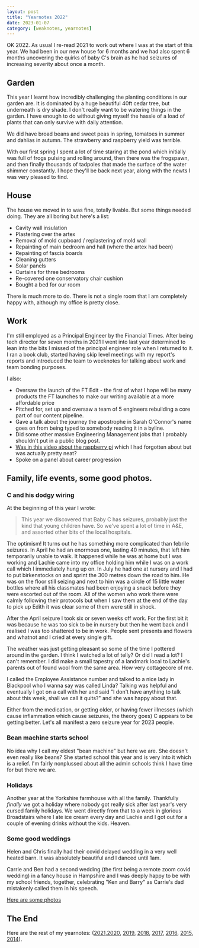 ```yaml
---
layout: post
title: "Yearnotes 2022"
date: 2023-01-07
category: [weaknotes, yearnotes]
---
```


OK 2022. As usual I re-read 2021 to work out where I was at the start of this year. We had been in our new house for 6 months and we had also spent 6 months uncovering the quirks of baby C's brain as he had seizures of increasing severity about once a month.

## Garden

This year I learnt how incredibly challenging the planting conditions in our garden are. It is dominated by a huge beautiful 40ft cedar tree, but underneath is dry shade. I don't really want to be watering things in the garden. I have enough to do without giving myself the hassle of a load of plants that can only survive with daily attention.

We did have broad beans and sweet peas in spring, tomatoes in summer and dahlias in autumn. The strawberry and raspberry yield was terrible.

With our first spring I spent a lot of time staring at the pond which initially was full of frogs pulsing and rolling around, then there was the frogspawn, and then finally thousands of tadpoles that made the surface of the water shimmer constantly. I hope they'll be back next year, along with the newts I was very pleased to find.

## House

The house we moved in to was fine, totally livable. But some things needed doing. They are all boring but here's a list:

* Cavity wall insulation
* Plastering over the artex
* Removal of mold cupboard / replastering of mold wall
* Repainting of main bedroom and hall (where the artex had been)
* Repainting of fascia boards
* Cleaning gutters
* Solar panels
* Curtains for three bedrooms
* Re-covered one conservatory chair cushion
* Bought a bed for our room

There is much more to do. There is not a single room that I am completely happy with, although my office is pretty close.

## Work

I'm still employed as a Principal Engineer by the Financial Times. After being tech director for seven months in 2021 I went into last year determined to lean into the bits I missed of the principal engineer role when I returned to it. I ran a book club, started having skip level meetings with my report's reports and introduced the team to weeknotes for talking about work and team bonding purposes.

I also:

* Oversaw the launch of the FT Edit - the first of what I hope will be many products the FT launches to make our writing available at a more affordable price
* Pitched for, set up and oversaw a team of 5 engineers rebuilding a core part of our content pipeline.
* Gave a talk about the journey the apostrophe in Sarah O'Connor's name goes on from being typed to somebody reading it in a byline.
* Did some other massive Engineering Management jobs that I probably shouldn't put in a public blog post.
* [Was in this video about the raspberry pi](https://www.ft.com/video/c6568ace-0da3-49bf-92d2-2b27ef4ef055) which I had forgotten about but was actually pretty neat?
* Spoke on a panel about career progression

## Family, life events, some good photos.

### C and his dodgy wiring
At the beginning of this year I wrote:
> This year we discovered that Baby C has seizures, probably just the kind that young children have. So we've spent a lot of time in A&E, and assorted other bits of the local hospitals.

The optimism! It turns out he has something more complicated than febrile seizures. In April he had an enormous one, lasting 40 minutes, that left him temporarily unable to walk. It happened while he was at home but I was working and Lachie came into my office holding him while I was on a work call which I immediately hung up on. In July he had one at nursery and I had to put birkenstocks on and sprint the 300 metres down the road to him. He was on the floor still seizing and next to him was a circle of 15 little water bottles where all his classmates had been enjoying a snack before they were escorted out of the room. All of the women who work there were calmly following their protocols but when I saw them at the end of the day to pick up Edith it was clear some of them were still in shock.

After the April seizure I took six or seven weeks off work. For the first bit it was because he was too sick to be in nursery but then he went back and I realised I was too shattered to be in work. People sent presents and flowers and whatnot and I cried at every single gift.

The weather was just getting pleasant so some of the time I pottered around in the garden. I think I watched a lot of telly? Or did I read a lot? I can't remember. I did make a small tapestry of a landmark local to Lachie's parents out of found wool from the same area. How very cottagecore of me.

I called the Employee Assistance number and talked to a nice lady in Blackpool who I wanna say was called Linda? Talking was helpful and eventually I got on a call with her and said "I don't have anything to talk about this week, shall we call it quits?" and she was happy about that.

Either from the medication, or getting older, or having fewer illnesses (which cause inflammation which cause seizures, the theory goes) C appears to be getting better. Let's all manifest a zero seizure year for 2023 people.

### Bean machine starts school

No idea why I call my eldest "bean machine" but here we are. She doesn't even really like beans? She started school this year and is very into it which is a relief. I'm fairly nonplussed about all the admin schools think I have time for but there we are.

### Holidays

Another year at the Yorkshire farmhouse with all the family. Thankfully _finally_ we got a holiday where nobody got really sick after last year's very cursed family holidays. We went directly from that to a week in glorious Broadstairs where I ate ice cream every day and Lachie and I got out for a couple of evening drinks without the kids. Heaven.

### Some good weddings

Helen and Chris finally had their covid delayed wedding in a very well heated barn. It was absolutely beautiful and I danced until 1am.

Carrie and Ben had a second wedding (the first being a remote zoom covid wedding) in a fancy house in Hampshire and I was deeply happy to be with my school friends, together, celebrating "Ken and Barry" as Carrie's dad mistakenly called them in his speech.

[Here are some photos](https://photos.app.goo.gl/QzucNKCALsNQt4LM8)

## The End

Here are the rest of my yearnotes: ([2021](/blog/yearnotes-2021),[2020](/blog/yearnotes-2020), [2019](/blog/yearnotes-2019), [2018](/blog/yearnotes-2018), [2017](/blog/yearnotes-2017), [2016](/blog/yearnotes-2016), [2015](/blog/yearnotes-2015), [2014](/blog/yearnotes-2014)).
